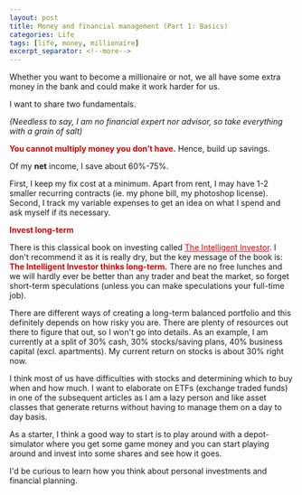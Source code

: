 ```yaml
---
layout: post
title: Money and financial management (Part 1: Basics)
categories: Life
tags: [life, money, millionaire]
excerpt_separator: <!--more-->
---
```


Whether you want to become a millionaire or not, we all have some extra money in the bank and could make it work harder for us.

I want to share two fundamentals.

<em>(Needless to say, I am no financial expert nor advisor, so take everything with a grain of salt)</em>

<span style="color:#d40202; font-weight: bold">You cannot multiply money you don’t have.</span> Hence, build up savings. 

Of my <b>net</b> income, I save about 60%-75%. <!--more-->

First, I keep my fix cost at a minimum. Apart from rent, I may have 1-2 smaller recurring contracts (ie. my phone bill, my photoshop license). Second, I track my variable expenses to get an idea on what I spend and ask myself if its necessary.

<span style="color:#d40202; font-weight: bold">Invest long-term</span>

There is this classical book on investing called <a href="https://www.amazon.com/dp/B000FC12C8/ref=dp-kindle-redirect?_encoding=UTF8&btkr=1" style="color: #d40202;font-weight: normal;text-decoration: underline;" target="_blank">The Intelligent Investor</a>. I don't recommend it as it is really dry, but the key message of the book is: <span style="color:#d40202; font-weight: bold">The Intelligent Investor thinks long-term.</span> There are no free lunches and we will hardly ever be better than any trader and beat the market, so forget short-term speculations (unless you can make speculations your full-time job).

There are different ways of creating a long-term balanced portfolio and this definitely depends on how risky you are. There are plenty of resources out there to figure that out, so I won't go into details. As an example, I am currently at a split of 30% cash, 30% stocks/saving plans, 40% business capital (excl. apartments). My current return on stocks is about 30% right now. 

I think most of us have difficulties with stocks and determining which to buy when and how much. I want to elaborate on ETFs (exchange traded funds) in one of the subsequent articles as I am a lazy person and like asset classes that generate returns without having to manage them on a day to day basis.

As a starter, I think a good way to start is to play around with a depot-simulator where you get some game money and you can start playing around and invest into some shares and see how it goes.

I'd be curious to learn how you think about personal investments and financial planning.
